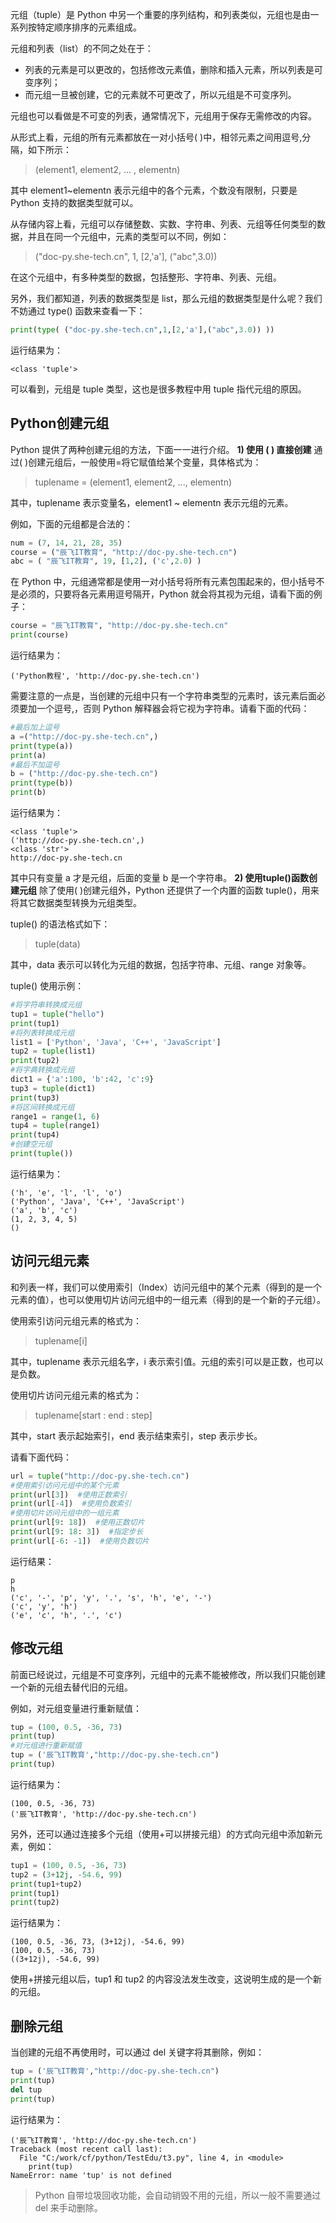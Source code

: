 元组（tuple）是 Python 中另一个重要的序列结构，和列表类似，元组也是由一系列按特定顺序排序的元素组成。

元组和列表（list）的不同之处在于：
- 列表的元素是可以更改的，包括修改元素值，删除和插入元素，所以列表是可变序列；
- 而元组一旦被创建，它的元素就不可更改了，所以元组是不可变序列。

元组也可以看做是不可变的列表，通常情况下，元组用于保存无需修改的内容。

从形式上看，元组的所有元素都放在一对小括号( )中，相邻元素之间用逗号,分隔，如下所示：
> (element1, element2, ... , elementn)

其中 element1~elementn 表示元组中的各个元素，个数没有限制，只要是 Python 支持的数据类型就可以。

从存储内容上看，元组可以存储整数、实数、字符串、列表、元组等任何类型的数据，并且在同一个元组中，元素的类型可以不同，例如：

> ("doc-py.she-tech.cn", 1, [2,'a'], ("abc",3.0))

在这个元组中，有多种类型的数据，包括整形、字符串、列表、元组。

另外，我们都知道，列表的数据类型是 list，那么元组的数据类型是什么呢？我们不妨通过 type() 函数来查看一下：
```python
print(type( ("doc-py.she-tech.cn",1,[2,'a'],("abc",3.0)) ))
```
运行结果为：
```consle
<class 'tuple'>
```
可以看到，元组是 tuple 类型，这也是很多教程中用 tuple 指代元组的原因。
## Python创建元组
Python 提供了两种创建元组的方法，下面一一进行介绍。
**1) 使用 ( ) 直接创建**
通过( )创建元组后，一般使用=将它赋值给某个变量，具体格式为：
> tuplename = (element1, element2, ..., elementn)

其中，tuplename 表示变量名，element1 ~ elementn 表示元组的元素。

例如，下面的元组都是合法的：
```python
num = (7, 14, 21, 28, 35)
course = ("辰飞IT教育", "http://doc-py.she-tech.cn")
abc = ( "辰飞IT教育", 19, [1,2], ('c',2.0) )
```

在 Python 中，元组通常都是使用一对小括号将所有元素包围起来的，但小括号不是必须的，只要将各元素用逗号隔开，Python 就会将其视为元组，请看下面的例子：
```python
course = "辰飞IT教育", "http://doc-py.she-tech.cn"
print(course)
```
运行结果为：
```consle
('Python教程', 'http://doc-py.she-tech.cn')
```

需要注意的一点是，当创建的元组中只有一个字符串类型的元素时，该元素后面必须要加一个逗号,，否则 Python 解释器会将它视为字符串。请看下面的代码：
```python
#最后加上逗号
a =("http://doc-py.she-tech.cn",)
print(type(a))
print(a)
#最后不加逗号
b = ("http://doc-py.she-tech.cn")
print(type(b))
print(b)
```
运行结果为：
```consle
<class 'tuple'>
('http://doc-py.she-tech.cn',)
<class 'str'>
http://doc-py.she-tech.cn
```

其中只有变量 a 才是元组，后面的变量 b 是一个字符串。
**2) 使用tuple()函数创建元组**
除了使用( )创建元组外，Python 还提供了一个内置的函数 tuple()，用来将其它数据类型转换为元组类型。

tuple() 的语法格式如下：
> tuple(data)

其中，data 表示可以转化为元组的数据，包括字符串、元组、range 对象等。

tuple() 使用示例：
```python
#将字符串转换成元组
tup1 = tuple("hello")
print(tup1)
#将列表转换成元组
list1 = ['Python', 'Java', 'C++', 'JavaScript']
tup2 = tuple(list1)
print(tup2)
#将字典转换成元组
dict1 = {'a':100, 'b':42, 'c':9}
tup3 = tuple(dict1)
print(tup3)
#将区间转换成元组
range1 = range(1, 6)
tup4 = tuple(range1)
print(tup4)
#创建空元组
print(tuple())
```
运行结果为：
```consle
('h', 'e', 'l', 'l', 'o')
('Python', 'Java', 'C++', 'JavaScript')
('a', 'b', 'c')
(1, 2, 3, 4, 5)
()
```

## 访问元组元素
和列表一样，我们可以使用索引（Index）访问元组中的某个元素（得到的是一个元素的值），也可以使用切片访问元组中的一组元素（得到的是一个新的子元组）。

使用索引访问元组元素的格式为：
> tuplename[i]

其中，tuplename 表示元组名字，i 表示索引值。元组的索引可以是正数，也可以是负数。

使用切片访问元组元素的格式为：
> tuplename[start : end : step]

其中，start 表示起始索引，end 表示结束索引，step 表示步长。

请看下面代码：
```python
url = tuple("http://doc-py.she-tech.cn")
#使用索引访问元组中的某个元素
print(url[3])  #使用正数索引
print(url[-4])  #使用负数索引
#使用切片访问元组中的一组元素
print(url[9: 18])  #使用正数切片
print(url[9: 18: 3])  #指定步长
print(url[-6: -1])  #使用负数切片
```
运行结果：
```consle
p
h
('c', '-', 'p', 'y', '.', 's', 'h', 'e', '-')
('c', 'y', 'h')
('e', 'c', 'h', '.', 'c')
```
## 修改元组
前面已经说过，元组是不可变序列，元组中的元素不能被修改，所以我们只能创建一个新的元组去替代旧的元组。

例如，对元组变量进行重新赋值：
```python
tup = (100, 0.5, -36, 73)
print(tup)
#对元组进行重新赋值
tup = ('辰飞IT教育',"http://doc-py.she-tech.cn")
print(tup)
```
运行结果为：
```consle
(100, 0.5, -36, 73)
('辰飞IT教育', 'http://doc-py.she-tech.cn')
```

另外，还可以通过连接多个元组（使用+可以拼接元组）的方式向元组中添加新元素，例如：
```python
tup1 = (100, 0.5, -36, 73)
tup2 = (3+12j, -54.6, 99)
print(tup1+tup2)
print(tup1)
print(tup2)
```
运行结果为：
```consle
(100, 0.5, -36, 73, (3+12j), -54.6, 99)
(100, 0.5, -36, 73)
((3+12j), -54.6, 99)
```

使用+拼接元组以后，tup1 和 tup2 的内容没法发生改变，这说明生成的是一个新的元组。
## 删除元组
当创建的元组不再使用时，可以通过 del 关键字将其删除，例如：
```python
tup = ('辰飞IT教育',"http://doc-py.she-tech.cn")
print(tup)
del tup
print(tup)
```
运行结果为：
```conlse
('辰飞IT教育', 'http://doc-py.she-tech.cn')
Traceback (most recent call last):
  File "C:/work/cf/python/TestEdu/t3.py", line 4, in <module>
    print(tup)
NameError: name 'tup' is not defined
```
> Python 自带垃圾回收功能，会自动销毁不用的元组，所以一般不需要通过 del 来手动删除。
